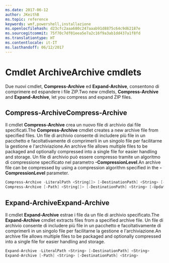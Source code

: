 ```yaml
---
ms.date: 2017-06-12
author: JKeithB
ms.topic: reference
keywords: wmf,powershell,installazione
ms.openlocfilehash: d23cfc2aaa680c247aaab91d8875c64c9d62187e
ms.sourcegitcommit: 75f70c7df01eea5e7a2c16f9a3ab1dd437a1f8fd
ms.translationtype: HT
ms.contentlocale: it-IT
ms.lasthandoff: 06/12/2017
---
```

# <a name="archive-cmdlets"></a><span data-ttu-id="041dd-102">Cmdlet Archive</span><span class="sxs-lookup"><span data-stu-id="041dd-102">Archive cmdlets</span></span>

<span data-ttu-id="041dd-103">Due nuovi cmdlet, **Compress-Archive** ed **Expand-Archive**, consentono di comprimere ed espandere i file ZIP.</span><span class="sxs-lookup"><span data-stu-id="041dd-103">Two new cmdlets, **Compress-Archive** and **Expand-Archive**, let you compress and expand ZIP files.</span></span>

## <a name="compress-archive"></a><span data-ttu-id="041dd-104">Compress-Archive</span><span class="sxs-lookup"><span data-stu-id="041dd-104">Compress-Archive</span></span>
<span data-ttu-id="041dd-105">Il cmdlet **Compress-Archive** crea un nuovo file di archivio dai file specificati.</span><span class="sxs-lookup"><span data-stu-id="041dd-105">The **Compress-Archive** cmdlet creates a new archive file from specified files.</span></span> <span data-ttu-id="041dd-106">Un file di archivio consente di includere più file in un pacchetto e facoltativamente di comprimerli in un singolo file per facilitarne la gestione e l'archiviazione.</span><span class="sxs-lookup"><span data-stu-id="041dd-106">An archive file allows multiple files to be packaged and optionally compressed into a single file for easier handling and storage.</span></span> <span data-ttu-id="041dd-107">Un file di archivio può essere compresso tramite un algoritmo di compressione specificato nel parametro **-CompressionLevel**.</span><span class="sxs-lookup"><span data-stu-id="041dd-107">An archive file can be compressed by using a compression algorithm specified in the **-CompressionLevel** parameter.</span></span>
```PowerShell
Compress-Archive -LiteralPath <String[]> [-DestinationPath] <String> [-Update] [-CompressionLevel <Microsoft.PowerShell.Commands.CompressionLevel>] 
Compress-Archive [-Path] <String[]> [-DestinationPath] <String> [-Update] [-CompressionLevel <Microsoft.PowerShell.Commands.CompressionLevel>]
```

## <a name="expand-archive"></a><span data-ttu-id="041dd-108">Expand-Archive</span><span class="sxs-lookup"><span data-stu-id="041dd-108">Expand-Archive</span></span>
<span data-ttu-id="041dd-109">Il cmdlet **Expand-Archive** estrae i file da un file di archivio specificato.</span><span class="sxs-lookup"><span data-stu-id="041dd-109">The **Expand-Archive** cmdlet extracts files from a specified archive file.</span></span> <span data-ttu-id="041dd-110">Un file di archivio consente di includere più file in un pacchetto e facoltativamente di comprimerli in un singolo file per facilitarne la gestione e l'archiviazione.</span><span class="sxs-lookup"><span data-stu-id="041dd-110">An archive file allows multiple files to be packaged and optionally compressed into a single file for easier handling and storage.</span></span>
```PowerShell
Expand-Archive -LiteralPath <String> [-DestinationPath] <String>
Expand-Archive [-Path] <String> [-DestinationPath] <String>
```

